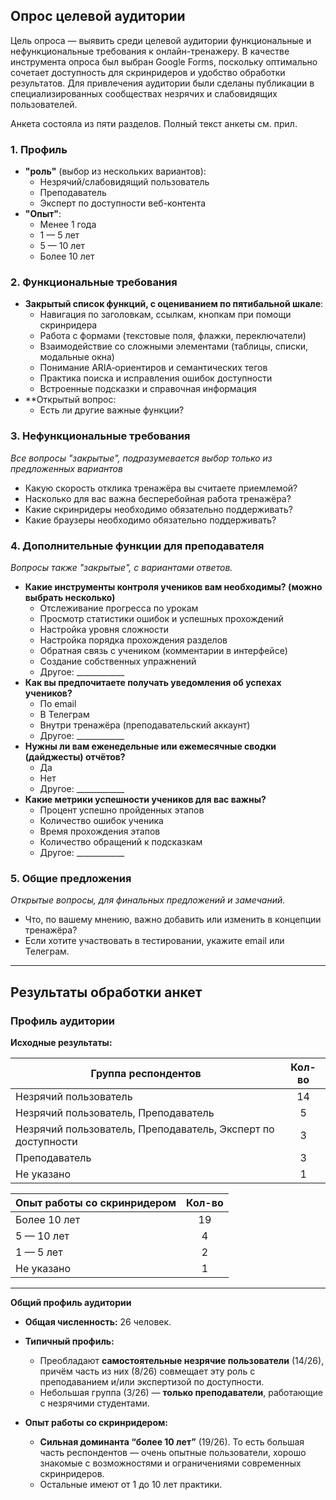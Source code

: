 ## **Опрос целевой аудитории**

Цель опроса — выявить среди целевой аудитории функциональные и нефункциональные требования к онлайн-тренажеру.
В качестве инструмента опроса был выбран Google Forms, поскольку оптимально сочетает доступность для скринридеров и удобство обработки результатов.
Для привлечения аудитории были сделаны публикации в специализированных сообществах незрячих и слабовидящих пользователей.

Анкета состояла из пяти разделов. Полный текст анкеты см. прил.

### 1. **Профиль**

- **"роль"** (выбор из нескольких вариантов):
   - Незрячий/слабовидящий пользователь  
   - Преподаватель
   - Эксперт по доступности веб-контента  
- **"Опыт"**:
   - Менее 1 года  
   - 1 — 5 лет  
   - 5 — 10 лет  
   - Более 10 лет  

### 2. **Функциональные требования**

- **Закрытый список функций, с оцениванием по пятибальной шкале**:
   - Навигация по заголовкам, ссылкам, кнопкам при помощи скринридера
   - Работа с формами (текстовые поля, флажки, переключатели)
   - Взаимодействие со сложными элементами (таблицы, списки, модальные окна)
   - Понимание ARIA‑ориентиров и семантических тегов
   - Практика поиска и исправления ошибок доступности
   - Встроенные подсказки и справочная информация
- **Открытый вопрос:
   - Есть ли другие важные функции?  

### 3. **Нефункциональные требования**

_Все вопросы "закрытые", подразумевается выбор только из предложенных вариантов_
- Какую скорость отклика тренажёра вы считаете приемлемой?  
- Насколько для вас важна бесперебойная работа тренажёра?  
- Какие скринридеры необходимо обязательно поддерживать?  
- Какие браузеры необходимо обязательно поддерживать?  

### 4. **Дополнительные функции для преподавателя**
_Вопросы также "закрытые", с вариантами ответов._

- **Какие инструменты контроля учеников вам необходимы? (можно выбрать несколько)**
   - Отслеживание прогресса по урокам  
   - Просмотр статистики ошибок и успешных прохождений  
   - Настройка уровня сложности  
   - Настройка порядка прохождения разделов  
   - Обратная связь с учеником (комментарии в интерфейсе)  
   - Создание собственных упражнений  
   - Другое: ____________
- **Как вы предпочитаете получать уведомления об успехах учеников?**
   - По email  
   - В Телеграм  
   - Внутри тренажёра (преподавательский аккаунт)  
   - Другое: ____________
- **Нужны ли вам еженедельные или ежемесячные сводки (дайджесты) отчётов?**
   - Да  
   - Нет  
   - Другое: ____________
- **Какие метрики успешности учеников для вас важны?**
   - Процент успешно пройденных этапов  
   - Количество ошибок ученика  
   - Время прохождения этапов  
   - Количество обращений к подсказкам  
   - Другое: ____________

### 5. **Общие предложения**

_Открытые вопросы, для финальных предложений и замечаний._
- Что, по вашему мнению, важно добавить или изменить в концепции тренажёра?
- Если хотите участвовать в тестировании, укажите email или Телеграм.

---

## **Результаты обработки анкет**

### **Профиль аудитории**

**Исходные результаты:**

| Группа респондентов                                             | Кол-во |
| --------------------------------------------------------------- | :----: |
| Незрячий пользователь                                           |   14   |
| Незрячий пользователь, Преподаватель                            |    5   |
| Незрячий пользователь, Преподаватель, Эксперт по доступности    |    3   |
| Преподаватель                                                   |    3   |
| Не указано                                                      |    1   |

| Опыт работы со скринридером | Кол-во |
| --------------------------- | :----: |
| Более 10 лет                |   19   |
| 5 — 10 лет                  |    4   |
| 1 — 5 лет                   |    2   |
| Не указано                  |    1   |

---

**Общий профиль аудитории**

* **Общая численность:** 26 человек.

* **Типичный профиль:**

  * Преобладают **самостоятельные незрячие пользователи** (14/26), причём часть из них (8/26) совмещает эту роль с преподаванием и/или экспертизой по доступности.
  * Небольшая группа (3/26) — **только преподаватели**, работающие с незрячими студентами.

* **Опыт работы со скринридером:**

  * **Сильная доминанта “более 10 лет”** (19/26). То есть большая часть респондентов — очень опытные пользователи, хорошо знакомые с возможностями и ограничениями современных скринридеров.
  * Остальные имеют от 1 до 10 лет практики.

